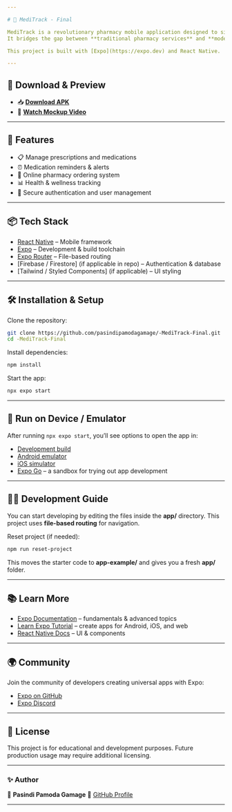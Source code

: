 ```yaml
---

# 🏥 MediTrack - Final

MediTrack is a revolutionary pharmacy mobile application designed to simplify pharmacy services while encouraging healthier lifestyles.  
It bridges the gap between **traditional pharmacy services** and **modern digital convenience** with a user-friendly and efficient experience.  

This project is built with [Expo](https://expo.dev) and React Native.

---
```


## 📲 Download & Preview

- 📥 **[Download APK](https://expo.dev/artifacts/eas/eebg6oMHH6hiEwCQuMKvga.apk)**  
- 🎥 **[Watch Mockup Video](https://youtu.be/PwXpa1MKqzk)**  

---

## 🚀 Features

- 📋 Manage prescriptions and medications  
- ⏰ Medication reminders & alerts  
- 🛒 Online pharmacy ordering system  
- 📊 Health & wellness tracking  
- 🔐 Secure authentication and user management  

---

## 📦 Tech Stack

- [React Native](https://reactnative.dev/) – Mobile framework  
- [Expo](https://expo.dev/) – Development & build toolchain  
- [Expo Router](https://expo.dev/router/introduction) – File-based routing  
- [Firebase / Firestore] (if applicable in repo) – Authentication & database  
- [Tailwind / Styled Components] (if applicable) – UI styling  

---

## 🛠️ Installation & Setup

Clone the repository:

```bash
git clone https://github.com/pasindipamodagamage/-MediTrack-Final.git
cd -MediTrack-Final
````

Install dependencies:

```bash
npm install
```

Start the app:

```bash
npx expo start
```

---

## 📱 Run on Device / Emulator

After running `npx expo start`, you’ll see options to open the app in:

* [Development build](https://docs.expo.dev/develop/development-builds/introduction/)
* [Android emulator](https://docs.expo.dev/workflow/android-studio-emulator/)
* [iOS simulator](https://docs.expo.dev/workflow/ios-simulator/)
* [Expo Go](https://expo.dev/go) – a sandbox for trying out app development

---

## 🧑‍💻 Development Guide

You can start developing by editing the files inside the **app/** directory.
This project uses **file-based routing** for navigation.

Reset project (if needed):

```bash
npm run reset-project
```

This moves the starter code to **app-example/** and gives you a fresh **app/** folder.

---

## 📚 Learn More

* [Expo Documentation](https://docs.expo.dev/) – fundamentals & advanced topics
* [Learn Expo Tutorial](https://docs.expo.dev/tutorial/introduction/) – create apps for Android, iOS, and web
* [React Native Docs](https://reactnative.dev/) – UI & components

---

## 🌍 Community

Join the community of developers creating universal apps with Expo:

* [Expo on GitHub](https://github.com/expo/expo)
* [Expo Discord](https://chat.expo.dev)

---

## 📄 License

This project is for educational and development purposes.
Future production usage may require additional licensing.

---

### ✨ Author

👤 **Pasindi Pamoda Gamage**
📌 [GitHub Profile](https://github.com/pasindipamodagamage)

---
